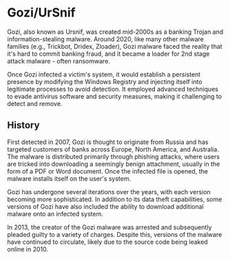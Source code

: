 # Gozi/UrSnif

Gozi, also known as Ursnif, was created mid-2000s as a banking Trojan and information-stealing malware. Around 2020, like many other malware families (e.g., Trickbot, Dridex, Zloader), Gozi malware faced the reality that it's hard to commit banking fraud, and it became a loader for 2nd stage attack malware - often ransomware. 
 
Once Gozi infected a victim's system, it would establish a persistent presence by modifying the Windows Registry and injecting itself into legitimate processes to avoid detection. It employed advanced techniques to evade antivirus software and security measures, making it challenging to detect and remove.

## History
First detected in 2007, Gozi is thought to originate from Russia and has targeted customers of banks across Europe, North America, and Australia. The malware is distributed primarily through phishing attacks, where users are tricked into downloading a seemingly benign attachment, usually in the form of a PDF or Word document. Once the infected file is opened, the malware installs itself on the user's system.

Gozi has undergone several iterations over the years, with each version becoming more sophisticated. In addition to its data theft capabilities, some versions of Gozi have also included the ability to download additional malware onto an infected system.

In 2013, the creator of the Gozi malware was arrested and subsequently pleaded guilty to a variety of charges. Despite this, versions of the malware have continued to circulate, likely due to the source code being leaked online in 2010.